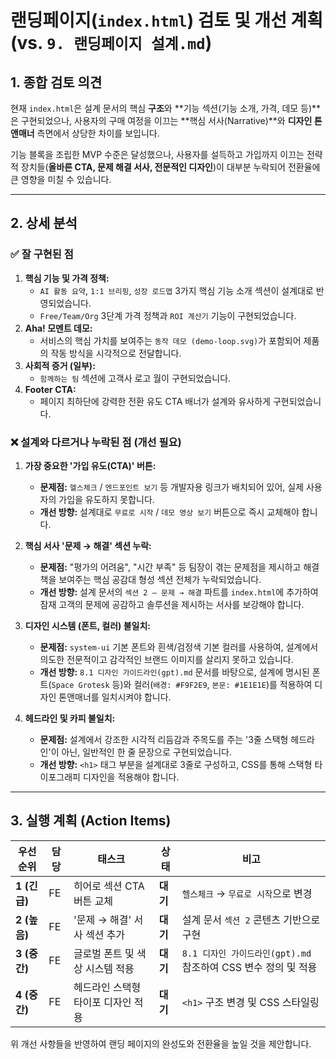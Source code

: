# 랜딩페이지(`index.html`) 검토 및 개선 계획 (vs. `9. 랜딩페이지 설계.md`)

## 1. 종합 검토 의견

현재 `index.html`은 설계 문서의 핵심 **구조**와 **기능 섹션(기능 소개, 가격, 데모 등)**은 구현되었으나, 사용자의 구매 여정을 이끄는 **핵심 서사(Narrative)**와 **디자인 톤앤매너** 측면에서 상당한 차이를 보입니다.

기능 블록을 조립한 MVP 수준은 달성했으나, 사용자를 설득하고 가입까지 이끄는 전략적 장치들(**올바른 CTA, 문제 해결 서사, 전문적인 디자인**)이 대부분 누락되어 전환율에 큰 영향을 미칠 수 있습니다.

---

## 2. 상세 분석

### ✅ 잘 구현된 점

1.  **핵심 기능 및 가격 정책:**
    *   `AI 활동 요약`, `1:1 브리핑`, `성장 로드맵` 3가지 핵심 기능 소개 섹션이 설계대로 반영되었습니다.
    *   `Free/Team/Org` 3단계 가격 정책과 `ROI 계산기` 기능이 구현되었습니다.
2.  **Aha! 모멘트 데모:**
    *   서비스의 핵심 가치를 보여주는 `동작 데모 (demo-loop.svg)`가 포함되어 제품의 작동 방식을 시각적으로 전달합니다.
3.  **사회적 증거 (일부):**
    *   `함께하는 팀` 섹션에 고객사 로고 월이 구현되었습니다.
4.  **Footer CTA:**
    *   페이지 최하단에 강력한 전환 유도 CTA 배너가 설계와 유사하게 구현되었습니다.

### ❌ 설계와 다르거나 누락된 점 (개선 필요)

1.  **가장 중요한 '가입 유도(CTA)' 버튼:**
    *   **문제점:** `헬스체크` / `엔드포인트 보기` 등 개발자용 링크가 배치되어 있어, 실제 사용자의 가입을 유도하지 못합니다.
    *   **개선 방향:** 설계대로 `무료로 시작` / `데모 영상 보기` 버튼으로 즉시 교체해야 합니다.

2.  **핵심 서사 '문제 → 해결' 섹션 누락:**
    *   **문제점:** "평가의 어려움", "시간 부족" 등 팀장이 겪는 문제점을 제시하고 해결책을 보여주는 핵심 공감대 형성 섹션 전체가 누락되었습니다.
    *   **개선 방향:** 설계 문서의 `섹션 2 — 문제 → 해결` 파트를 `index.html`에 추가하여 잠재 고객의 문제에 공감하고 솔루션을 제시하는 서사를 보강해야 합니다.

3.  **디자인 시스템 (폰트, 컬러) 불일치:**
    *   **문제점:** `system-ui` 기본 폰트와 흰색/검정색 기본 컬러를 사용하여, 설계에서 의도한 전문적이고 감각적인 브랜드 이미지를 살리지 못하고 있습니다.
    *   **개선 방향:** `8.1 디자인 가이드라인(gpt).md` 문서를 바탕으로, 설계에 명시된 폰트(`Space Grotesk` 등)와 컬러(`배경: #F9F2E9`, `본문: #1E1E1E`)를 적용하여 디자인 톤앤매너를 일치시켜야 합니다.

4.  **헤드라인 및 카피 불일치:**
    *   **문제점:** 설계에서 강조한 시각적 리듬감과 주목도를 주는 '3줄 스택형 헤드라인'이 아닌, 일반적인 한 줄 문장으로 구현되었습니다.
    *   **개선 방향:** `<h1>` 태그 부분을 설계대로 3줄로 구성하고, CSS를 통해 스택형 타이포그래피 디자인을 적용해야 합니다.

---

## 3. 실행 계획 (Action Items)

| 우선순위 | 담당 | 태스크 | 상태 | 비고 |
|---|---|---|---|---|
| **1 (긴급)** | FE | 히어로 섹션 CTA 버튼 교체 | **대기** | `헬스체크` → `무료로 시작`으로 변경 |
| **2 (높음)** | FE | '문제 → 해결' 서사 섹션 추가 | **대기** | 설계 문서 `섹션 2` 콘텐츠 기반으로 구현 |
| **3 (중간)** | FE | 글로벌 폰트 및 색상 시스템 적용 | **대기** | `8.1 디자인 가이드라인(gpt).md` 참조하여 CSS 변수 정의 및 적용 |
| **4 (중간)** | FE | 헤드라인 스택형 타이포 디자인 적용 | **대기** | `<h1>` 구조 변경 및 CSS 스타일링 |

위 개선 사항들을 반영하여 랜딩 페이지의 완성도와 전환율을 높일 것을 제안합니다.
